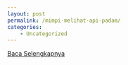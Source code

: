 ```yaml
---
layout: post
permalink: /mimpi-melihat-api-padam/
categories:
    - Uncategorized
---
```


[Baca Selengkapnya](/02)